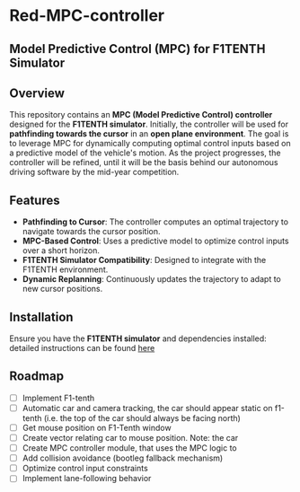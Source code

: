 # Red-MPC-controller

## Model Predictive Control (MPC) for F1TENTH Simulator

## Overview
This repository contains an **MPC (Model Predictive Control) controller** designed for the **F1TENTH simulator**. Initially, the controller will be used for **pathfinding towards the cursor** in an **open plane environment**. The goal is to leverage MPC for dynamically computing optimal control inputs based on a predictive model of the vehicle's motion. As the project progresses, the controller will be refined, until it will be the basis behind our autonomous driving software by the mid-year competition.

## Features
- **Pathfinding to Cursor**: The controller computes an optimal trajectory to navigate towards the cursor position.
- **MPC-Based Control**: Uses a predictive model to optimize control inputs over a short horizon.
- **F1TENTH Simulator Compatibility**: Designed to integrate with the F1TENTH environment.
- **Dynamic Replanning**: Continuously updates the trajectory to adapt to new cursor positions.

## Installation
Ensure you have the **F1TENTH simulator** and dependencies installed: detailed instructions can be found [here](https://github.com/WE-Autopilot/f1tenth_gym)

## Roadmap
- [ ] Implement F1-tenth
- [ ] Automatic car and camera tracking, the car should appear static on f1-tenth (i.e. the top of the car should always be facing north)
- [ ] Get mouse position on F1-Tenth window
- [ ] Create vector relating car to mouse position. Note: the car
- [ ] Create MPC controller module, that uses the MPC logic to 
- [ ] Add collision avoidance (bootleg fallback mechanism)
- [ ] Optimize control input constraints
- [ ] Implement lane-following behavior